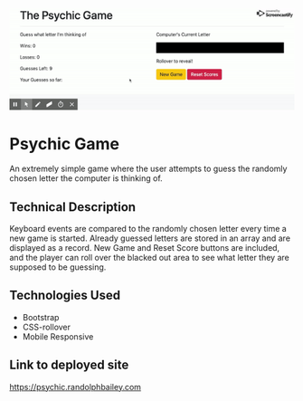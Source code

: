 ![Psychic](/assets/psychicgame.gif)

# Psychic Game

An extremely simple game where the user attempts to guess the randomly chosen letter the computer is thinking of.

## Technical Description

Keyboard events are compared to the randomly chosen letter every time a new game is started.  Already guessed letters are stored in an array and are displayed as a record.  New Game and Reset Score buttons are included, and the player can roll over the blacked out area to see what letter they are supposed to be guessing.

## Technologies Used
* Bootstrap
* CSS-rollover
* Mobile Responsive

## Link to deployed site
https://psychic.randolphbailey.com
